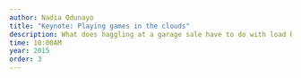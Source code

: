 ```yaml
---
author: Nadia Odunayo
title: "Keynote: Playing games in the clouds"
description: What does haggling at a garage sale have to do with load balancing in distributed systems? How does bidding in an art auction relate to cloud service orchestration? Familiarity with the ideas and technologies involved in cloud computing is becoming ever more important for developers. This talk will demonstrate how you can use game theory - the study of strategic decision making - to design more efficient, and innovative, distributed systems.
time: 10:00AM
year: 2015
order: 3
---
```

